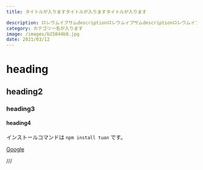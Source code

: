 ```yaml
---
title: タイトルが入りますタイトルが入りますタイトルが入ります

description: ロレウムイプサムdescriptionロレウムイプサムdescriptionロレウムイプサムdescription
category: カテゴリー名が入ります
image: /images/b25844b8.jpg
date: 2021/03/12
---
```

# heading
## heading2
### heading3
#### heading4
インストールコマンドは `npm install tuan` です。

[Google](https://www.google.co.jp/)

<info-box>
 /// 
</info-box>
